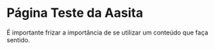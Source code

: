 # Página Teste da Aasita
É importante frizar a importância de se utilizar um conteúdo que faça sentido.
